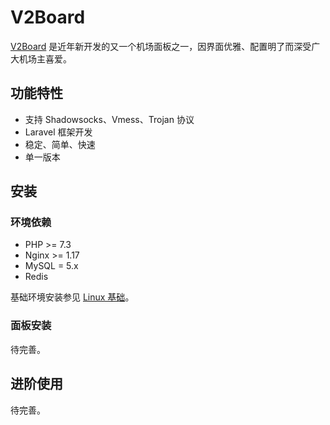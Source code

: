 # V2Board

[V2Board](https://github.com/v2board/v2board) 是近年新开发的又一个机场面板之一，因界面优雅、配置明了而深受广大机场主喜爱。

## 功能特性

- 支持 Shadowsocks、Vmess、Trojan 协议
- Laravel 框架开发
- 稳定、简单、快速
- 单一版本


## 安装

### 环境依赖

- PHP >= 7.3
- Nginx >= 1.17
- MySQL = 5.x
- Redis

基础环境安装参见 [Linux 基础](../linux.md)。

### 面板安装

待完善。

## 进阶使用

待完善。